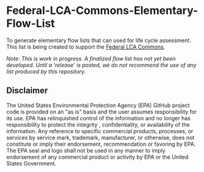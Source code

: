 # Federal-LCA-Commons-Elementary-Flow-List
To generate elementary flow lists that can used for life cycle assessment. This list is being created to support the [Federal LCA Commons](http://www.lcacommons.gov).

_Note: This is work in progress. A finalized flow list has not yet been developed. Until a 'release' is posted, we do not recommend the use of any list produced by this repository._

## Disclaimer
The United States Environmental Protection Agency (EPA) GitHub project code is provided on an "as is" basis and the user assumes responsibility for its use.  EPA has relinquished control of the information and no longer has responsibility to protect the integrity , confidentiality, or availability of the information.  Any reference to specific commercial products, processes, or services by service mark, trademark, manufacturer, or otherwise, does not constitute or imply their endorsement, recommendation or favoring by EPA.  The EPA seal and logo shall not be used in any manner to imply endorsement of any commercial product or activity by EPA or the United States Government.
